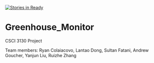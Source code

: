 [![Stories in Ready](https://badge.waffle.io/nolanzzz/Greenhouse_Monitor.png?label=ready&title=Ready)](https://waffle.io/nolanzzz/Greenhouse_Monitor?utm_source=badge)
# Greenhouse_Monitor

CSCI 3130 Project

Team members: Ryan Colaiacovo, Lantao Dong, Sultan Fatani, Andrew Goucher, Yanjun Liu, Ruizhe Zhang

